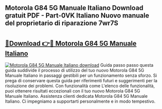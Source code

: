 ## Motorola G84 5G Manuale Italiano Download gratuit PDF - Part-0VK Italiano Nuovo manuale del proprietario di riparazione 7wr7S

# <h2><a href="http://dfdcz1d.blite.top/?on=Motorola+G84+5G+Manuale+Italiano">🔗Download 👉🔴 Motorola G84 5G Manuale Italiano</a></h2>

[![Motorola G84 5G Manuale Italiano download](https://i.imgur.com/lujVjoI.png)](http://dfdcz1d.blite.top/?on=Motorola+G84+5G+Manuale+Italiano)
Guida passo passo questa guida suddivide il processo di utilizzo del tuo nuovo Motorola G84 5G Manuale Italiano in passaggi gestibili per un funzionamento senza sforzo. Si prega di conservare questa guida per riferimenti futuri e suggerimenti per la risoluzione dei problemi. Con funzionalità come L'elenco delle funzionalità, puoi ottenere risultati eccezionali con il tuo nuovo Motorola G84 5G Manuale Italiano. Assistenza clienti dedicata Motorola G84 5G Manuale Italiano. Ci impegniamo a supportarti personalmente e in modo tempestivo.
